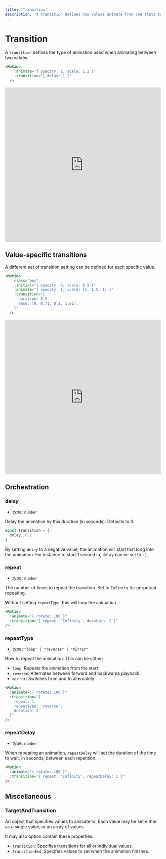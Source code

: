 ```yaml
---
title: 'Transition'
description: 'A transition defines how values animate from one state to another.'
---
```


# Transition

A `transition` defines the type of animation used when animating between two values.

```html
<Motion
    :animate="{ opacity: 1, scale: 1.2 }"
    :transition="{ delay: 1 }"
  />
```

<iframe
  src="https://stackblitz.com/edit/vitejs-vite-d1abbc?embed=1&file=src%2FDemo.vue&view=preview"
  style="width:100%; height:500px; border:0; border-radius: 4px; overflow:hidden;"
></iframe>

## Value-specific transitions

A different set of transition setting can be defined for each specific value.

```html
<Motion
    class="box"
    :initial="{ opacity: 0, scale: 0.5 }"
    :animate="{ opacity: 1, scale: [1, 1.5, 1] }"
    :transition="{
      duration: 0.5,
      ease: [0, 0.71, 0.2, 1.01],
    }"
  />
```

<iframe
  src="https://stackblitz.com/edit/vitejs-vite-jtvxkz?embed=1&file=src%2FDemo.vue&view=preview"
  style="width:100%; height:500px; border:0; border-radius: 4px; overflow:hidden;"
></iframe>

## Orchestration

### delay

- type: `number`

Delay the animation by this duration (in seconds). Defaults to 0.

```ts
const transition = {
  delay: 0.2
}
```

By setting `delay` to a negative value, the animation will start that long into the animation. For instance to start 1 second in, `delay` can be set to `-1`.

### repeat

- type: `number`

The number of times to repeat the transition. Set to `Infinity` for perpetual repeating.

Without setting `repeatType`, this will loop the animation.

```html
<Motion
  :animate="{ rotate: 180 }"
  :transition="{ repeat: 'Infinity', duration: 2 }"
/>
```

### repeatType

- type: `"loop" | "reverse" | "mirror"`

How to repeat the animation. This can be either:

- `loop`: Repeats the animation from the start
- `reverse`: Alternates between forward and backwards playback
- `mirror`: Switches from and to alternately

```html
<Motion
  :animate="{ rotate: 180 }"
  :transition="{
    repeat: 1,
    repeatType: 'reverse',
    duration: 2
  }"
/>
```

### repeatDelay

- type: `number`

When repeating an animation, `repeatDelay` will set the duration of the time to wait, in seconds, between each repetition.

```html
<Motion
  :animate="{ rotate: 180 }"
  :transition="{ repeat: 'Infinity', repeatDelay: 1 }"
/>
```

## Miscellaneous

### TargetAndTransition

An object that specifies values to animate to. Each value may be set either as a single value, or an array of values.

It may also option contain these properties:

- `transition`: Specifies transitions for all or individual values.
- `transitionEnd`: Specifies values to set when the animation finishes.
